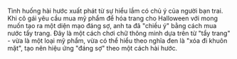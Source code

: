 Tình huống hài hước xuất phát từ sự hiểu lầm có chủ ý của người bạn trai. Khi cô gái yêu cầu mua mỹ phẩm để hóa trang cho Halloween với mong muốn tạo ra một diện mạo đáng sợ, anh ta đã "chiều ý" bằng cách mua nước tẩy trang. Đây là một cách chơi chữ thông minh dựa trên từ "tẩy trang" - vừa là một loại mỹ phẩm, vừa có thể hiểu theo nghĩa đen là "xóa đi khuôn mặt", tạo nên hiệu ứng "đáng sợ" theo một cách hài hước.
